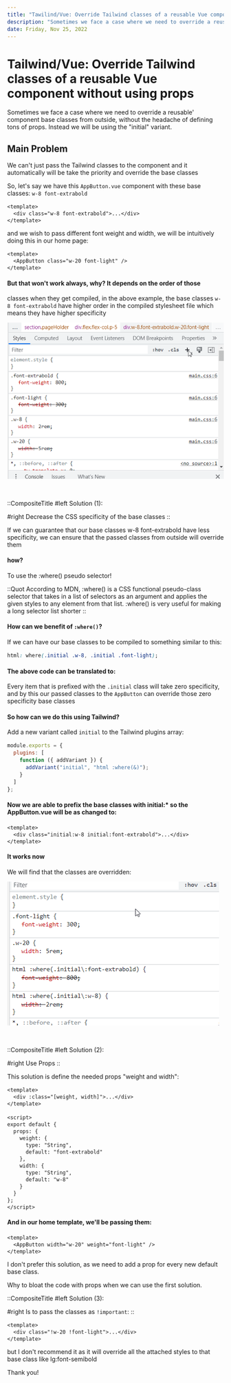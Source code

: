 ```yaml
---
title: "Tawilind/Vue: Override Tailwind classes of a reusable Vue component without using props"
description: "Sometimes we face a case where we need to override a reusable' component base classes from outside, without the headache of defining tons of props. Instead we will be using the `initial` variant"
date: Friday, Nov 25, 2022
---
```


# Tailwind/Vue: Override Tailwind classes of a reusable Vue component without using props

Sometimes we face a case where we need to override a reusable' component base classes from outside, without the headache of defining tons of props. Instead we will be using the "initial" variant.

## Main Problem

We can't just pass the Tailwind classes to the component and it automatically will be take the priority and override the base classes

So, let's say we have this `AppButton.vue` component with these base classes: `w-8 font-extrabold`

```vue [AppButton.vue]
<template>
  <div class="w-8 font-extrabold">...</div>
</template>
```

and we wish to pass different font weight and width, we will be intuitively doing this in our home page:

```vue [AppButton.vue]
<template>
  <AppButton class="w-20 font-light" />
</template>
```

#### But that won't work always, why? It depends on the order of those

classes when they get compiled, in the above example, the base classes `w-8
font-extrabold` have higher order in the compiled stylesheet file which means
they have higher specificity

![tailwind](/blog/1-override-tailwind-classes-without-props.png)

<br>

::CompositeTitle
#left
Solution (1):

#right
Decrease the CSS specificity of the base classes
::

If we can guarantee that our base classes w-8 font-extrabold have less specificity, we can ensure that the passed classes from outside will override them

#### how?

To use the :where() pseudo selector!

::Quot
According to MDN, :where() is a CSS functional pseudo-class selector that takes in a list of selectors as an argument and applies the given styles to any element from that list. :where() is very useful for making a long selector list shorter
::

#### How can we benefit of `:where()`?

If we can have our base classes to be compiled to something similar to this:

```css
html: where(.initial .w-8, .initial .font-light);
```

#### The above code can be translated to:

Every item that is prefixed with the `.initial` class will take zero specificity, and by this our passed classes to the `AppButton` can override those zero specificity base classes

#### So how can we do this using Tailwind?

Add a new variant called `initial` to the Tailwind plugins array:

```js [tailwind.config.js]
module.exports = {
  plugins: [
    function ({ addVariant }) {
      addVariant("initial", "html :where(&)");
    }
  ]
};
```

#### Now we are able to prefix the base classes with initial:\* so the AppButton.vue will be as changed to:

```vue [AppButton.vue]
<template>
  <div class="initial:w-8 initial:font-extrabold">...</div>
</template>
```

#### It works now

We will find that the classes are overridden:

![tailwind](/blog/2-override-tailwind-classes-without-props.png)

<br>

::CompositeTitle
#left
Solution (2):

#right
Use Props
::

This solution is define the needed props "weight and width":

```vue [AppButton.vue]
<template>
  <div :class="[weight, width]">...</div>
</template>

<script>
export default {
  props: {
    weight: {
      type: "String",
      default: "font-extrabold"
    },
    width: {
      type: "String",
      default: "w-8"
    }
  }
};
</script>
```

#### And in our home template, we'll be passing them:

```vue [home.vue]
<template>
  <AppButton width="w-20" weight="font-light" />
</template>
```

I don't prefer this solution, as we need to add a prop for every new default base class.

Why to bloat the code with props when we can use the first solution.

::CompositeTitle
#left
Solution (3):

#right
Is to pass the classes as `!important`:
::

```vue
<template>
  <div class="!w-20 !font-light">...</div>
</template>
```

but I don't recommend it as it will override all the attached styles to that base class like lg:font-semibold

Thank you!

